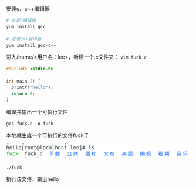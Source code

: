 安装c、c++编辑器

```py
# 这是c编译器
yum install gcc

# 这是c++编译器
yum install gcc-c++
```

进入/home/&lt;用户名：lee&gt;，新建一个.c文件夹： `vim fuck.c`

```c
#include <stdio.h>

int main () {
  printf("hello");
  return 0;
}
```

编译并输出一个可执行文件

```
gcc fuck.c -o fuck
```

本地就生成一个可执行的文件fuck了

![](/assets/1235467687654465567.png)

```
./fuck
```

执行该文件，输出hello



